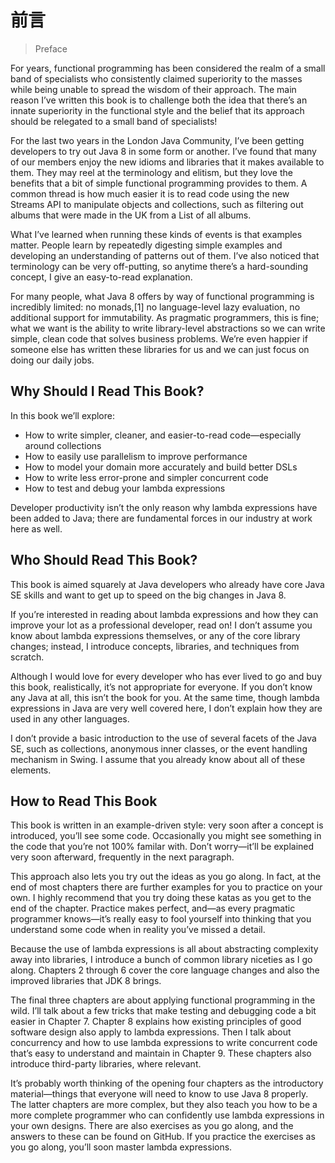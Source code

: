 # 前言

> Preface

For years, functional programming has been considered the realm of a small band of specialists who consistently claimed superiority to the masses while being unable to spread the wisdom of their approach. The main reason I’ve written this book is to challenge both the idea that there’s an innate superiority in the functional style and the belief that its approach should be relegated to a small band of specialists!

For the last two years in the London Java Community, I’ve been getting developers to try out Java 8 in some form or another. I’ve found that many of our members enjoy the new idioms and libraries that it makes available to them. They may reel at the terminology and elitism, but they love the benefits that a bit of simple functional programming provides to them. A common thread is how much easier it is to read code using the new Streams API to manipulate objects and collections, such as filtering out albums that were made in the UK from a List of all albums.

What I’ve learned when running these kinds of events is that examples matter. People learn by repeatedly digesting simple examples and developing an understanding of patterns out of them. I’ve also noticed that terminology can be very off-putting, so anytime there’s a hard-sounding concept, I give an easy-to-read explanation.

For many people, what Java 8 offers by way of functional programming is incredibly limited: no monads,[1] no language-level lazy evaluation, no additional support for immutability. As pragmatic programmers, this is fine; what we want is the ability to write library-level abstractions so we can write simple, clean code that solves business problems. We’re even happier if someone else has written these libraries for us and we can just focus on doing our daily jobs.

## Why Should I Read This Book?

In this book we’ll explore:

- How to write simpler, cleaner, and easier-to-read code—especially around collections
- How to easily use parallelism to improve performance
- How to model your domain more accurately and build better DSLs
- How to write less error-prone and simpler concurrent code
- How to test and debug your lambda expressions

Developer productivity isn’t the only reason why lambda expressions have been added to Java; there are fundamental forces in our industry at work here as well.

## Who Should Read This Book?

This book is aimed squarely at Java developers who already have core Java SE skills and want to get up to speed on the big changes in Java 8.

If you’re interested in reading about lambda expressions and how they can improve your lot as a professional developer, read on! I don’t assume you know about lambda expressions themselves, or any of the core library changes; instead, I introduce concepts, libraries, and techniques from scratch.

Although I would love for every developer who has ever lived to go and buy this book, realistically, it’s not appropriate for everyone. If you don’t know any Java at all, this isn’t the book for you. At the same time, though lambda expressions in Java are very well covered here, I don’t explain how they are used in any other languages.

I don’t provide a basic introduction to the use of several facets of the Java SE, such as collections, anonymous inner classes, or the event handling mechanism in Swing. I assume that you already know about all of these elements.

## How to Read This Book

This book is written in an example-driven style: very soon after a concept is introduced, you’ll see some code. Occasionally you might see something in the code that you’re not 100% familar with. Don’t worry—it’ll be explained very soon afterward, frequently in the next paragraph.

This approach also lets you try out the ideas as you go along. In fact, at the end of most chapters there are further examples for you to practice on your own. I highly recommend that you try doing these katas as you get to the end of the chapter. Practice makes perfect, and—as every pragmatic programmer knows—it’s really easy to fool yourself into thinking that you understand some code when in reality you’ve missed a detail.

Because the use of lambda expressions is all about abstracting complexity away into libraries, I introduce a bunch of common library niceties as I go along. Chapters 2 through 6 cover the core language changes and also the improved libraries that JDK 8 brings.

The final three chapters are about applying functional programming in the wild. I’ll talk about a few tricks that make testing and debugging code a bit easier in Chapter 7. Chapter 8 explains how existing principles of good software design also apply to lambda expressions. Then I talk about concurrency and how to use lambda expressions to write concurrent code that’s easy to understand and maintain in Chapter 9. These chapters also introduce third-party libraries, where relevant.

It’s probably worth thinking of the opening four chapters as the introductory material—things that everyone will need to know to use Java 8 properly. The latter chapters are more complex, but they also teach you how to be a more complete programmer who can confidently use lambda expressions in your own designs. There are also exercises as you go along, and the answers to these can be found on GitHub. If you practice the exercises as you go along, you’ll soon master lambda expressions.
